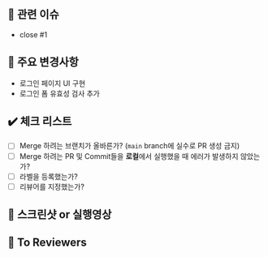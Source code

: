<!-- PR 제목은 "[태그/#이슈번호] 작업 내용 요약" 으로 작성해주세요 -->
<!-- ex) [feat/#1] 로그인 페이지 UI 구현 -->

## 🚀 관련 이슈
<!-- 이슈 번호를 작성하여 종료시켜주세요 -->
- close #1

## 🔑 주요 변경사항
<!-- 내가 작업한 내용에 대해 작성해주세요 -->
- 로그인 페이지 UI 구현
- 로그인 폼 유효성 검사 추가

## ✔️ 체크 리스트
- [ ] Merge 하려는 브랜치가 올바른가? (`main` branch에 실수로 PR 생성 금지)
- [ ] Merge 하려는 PR 및 Commit들을 **로컬**에서 실행했을 때 에러가 발생하지 않았는가?
- [ ] 라벨을 등록했는가?
- [ ] 리뷰어를 지정했는가?

## 📸 스크린샷 or 실행영상
<!-- 원활한 코드 리뷰를 위해 꼭 올려주세요 -->

## 📢 To Reviewers
